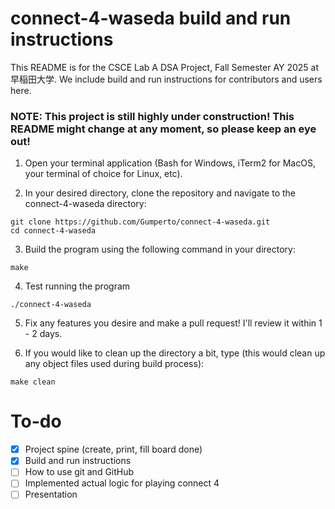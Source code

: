 # connect-4-waseda build and run instructions
This README is for the CSCE Lab A DSA Project, Fall Semester AY 2025 at 早稲田大学. We include build and run instructions for contributors and users here.

### NOTE: This project is still highly under construction! This README might change at any moment, so please keep an eye out!

1. Open your terminal application (Bash for Windows, iTerm2 for MacOS, your terminal of choice for Linux, etc). 

2. In your desired directory, clone the repository and navigate to the connect-4-waseda directory:
```
git clone https://github.com/Gumperto/connect-4-waseda.git
cd connect-4-waseda
```

3. Build the program using the following command in your directory:
```
make
```

4. Test running the program
```
./connect-4-waseda
```

5. Fix any features you desire and make a pull request! I'll review it within 1 - 2 days.

6. If you would like to clean up the directory a bit, type (this would clean up any object files used during build process):
```
make clean
```

# To-do
- [x] Project spine (create, print, fill board done)
- [x] Build and run instructions
- [ ] How to use git and GitHub
- [ ] Implemented actual logic for playing connect 4
- [ ] Presentation
